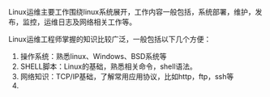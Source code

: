 Linux运维主要工作围绕linux系统展开，工作内容一般包括，系统部署，维护，发布，监控，运维日志及网络相关工作等。

Linux运维工程师掌握的知识比较广泛，一般包括以下几个方便：

1. 操作系统：熟悉linux、Windows、BSD系统等
2. SHELL脚本：Linux的基础，熟悉相关命令，shell语法。
3. 网络知识：TCP/IP基础，了解常用应用协议，比如http，ftp，ssh等
4. 


